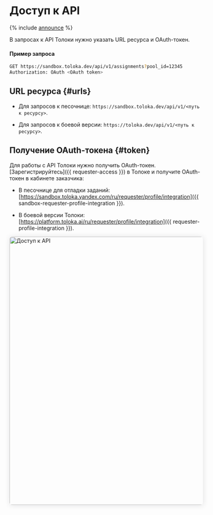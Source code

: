 # Доступ к API

{% include [announce](../_includes/announce.md) %}

В запросах к API Толоки нужно указать URL ресурса и OAuth-токен.

#### Пример запроса

```bash
GET https://sandbox.toloka.dev/api/v1/assignments?pool_id=12345
Authorization: OAuth <OAuth token>
```

## URL ресурса {#urls}

- Для запросов к песочнице: `https://sandbox.toloka.dev/api/v1/<путь к ресурсу>`.

- Для запросов к боевой версии: `https://toloka.dev/api/v1/<путь к ресурсу>`.

## Получение OAuth-токена {#token}

Для работы с API Толоки нужно получить OAuth-токен. [Зарегистрируйтесь]({{ requester-access }}) в Толоке и получите OAuth-токен в кабинете заказчика:

- В песочнице для отладки заданий: [https://sandbox.toloka.yandex.com/ru/requester/profile/integration]({{ sandbox-requester-profile-integration }}).

- В боевой версии Толоки: [https://platform.toloka.ai/ru/requester/profile/integration]({{ requester-profile-integration }}).

<a target="_blank" href="https://yastatic.net/s3/doc-binary/src/toloka/ru/api/get-oauth-token.png"><img src="https://yastatic.net/s3/doc-binary/src/toloka/ru/api/get-oauth-token.png" alt="Доступ к API" style="box-shadow: 1px 1px 15px rgba(30,33,38,.12);border-radius:6px;cursor:zoom-in;width:700px;" /></a>